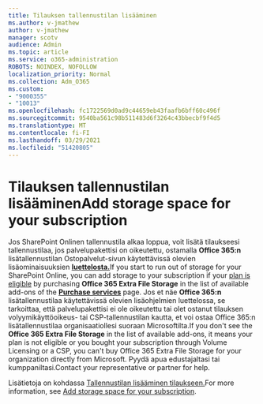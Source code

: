 ```yaml
---
title: Tilauksen tallennustilan lisääminen
ms.author: v-jmathew
author: v-jmathew
manager: scotv
audience: Admin
ms.topic: article
ms.service: o365-administration
ROBOTS: NOINDEX, NOFOLLOW
localization_priority: Normal
ms.collection: Adm_O365
ms.custom:
- "9000355"
- "10013"
ms.openlocfilehash: fc1722569d0ad9c44659eb43faafb6bff60c496f
ms.sourcegitcommit: 9540ba561c98b511483d6f3264c43bbecbf9f4d5
ms.translationtype: MT
ms.contentlocale: fi-FI
ms.lasthandoff: 03/29/2021
ms.locfileid: "51420805"
---
```

# <a name="add-storage-space-for-your-subscription"></a><span data-ttu-id="f9ec9-102">Tilauksen tallennustilan lisääminen</span><span class="sxs-lookup"><span data-stu-id="f9ec9-102">Add storage space for your subscription</span></span>

<span data-ttu-id="f9ec9-103">Jos SharePoint Onlinen tallennustila alkaa loppua, voit lisätä tilaukseesi [](https://docs.microsoft.com/microsoft-365/commerce/add-storage-space) tallennustilaa, jos palvelupakettisi on oikeutettu, ostamalla **Office 365:n** lisätallennustilan Ostopalvelut-sivun käytettävissä olevien lisäominaisuuksien **[luettelosta.](https://go.microsoft.com/fwlink/p/?linkid=868433)**</span><span class="sxs-lookup"><span data-stu-id="f9ec9-103">If you start to run out of storage for your SharePoint Online, you can add storage to your subscription if your [plan is eligible](https://docs.microsoft.com/microsoft-365/commerce/add-storage-space) by purchasing **Office 365 Extra File Storage** in the list of available add-ons of the **[Purchase services](https://go.microsoft.com/fwlink/p/?linkid=868433)** page.</span></span> <span data-ttu-id="f9ec9-104">Jos et näe **Office 365:n** lisätallennustilaa käytettävissä olevien lisäohjelmien luettelossa, se tarkoittaa, että palvelupakettisi ei ole oikeutettu tai olet ostanut tilauksen volyymikäyttöoikeus- tai CSP-tallennustilan kautta, et voi ostaa Office 365:n lisätallennustilaa organisaatiollesi suoraan Microsoftilta.</span><span class="sxs-lookup"><span data-stu-id="f9ec9-104">If you don't see the **Office 365 Extra File Storage** in the list of available add-ons, it means your plan is not eligible or you bought your subscription through Volume Licensing or a CSP, you can't buy Office 365 Extra File Storage for your organization directly from Microsoft.</span></span> <span data-ttu-id="f9ec9-105">Pyydä apua edustajaltasi tai kumppaniltasi.</span><span class="sxs-lookup"><span data-stu-id="f9ec9-105">Contact your representative or partner for help.</span></span>

<span data-ttu-id="f9ec9-106">Lisätietoja on kohdassa [Tallennustilan lisääminen tilaukseen.](https://docs.microsoft.com/microsoft-365/commerce/add-storage-space)</span><span class="sxs-lookup"><span data-stu-id="f9ec9-106">For more information, see [Add storage space for your subscription](https://docs.microsoft.com/microsoft-365/commerce/add-storage-space).</span></span>
